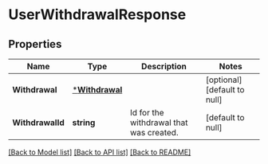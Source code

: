 # UserWithdrawalResponse

## Properties
Name | Type | Description | Notes
------------ | ------------- | ------------- | -------------
**Withdrawal** | [***Withdrawal**](Withdrawal.md) |  | [optional] [default to null]
**WithdrawalId** | **string** | Id for the withdrawal that was created. | [default to null]

[[Back to Model list]](../README.md#documentation-for-models) [[Back to API list]](../README.md#documentation-for-api-endpoints) [[Back to README]](../README.md)

